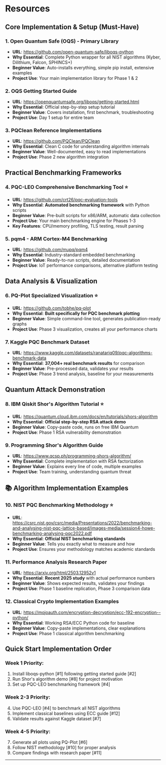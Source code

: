 # Resources

## Core Implementation & Setup (Must-Have)

### 1. Open Quantum Safe (OQS) - Primary Library
- **URL**: https://github.com/open-quantum-safe/liboqs-python
- **Why Essential**: Complete Python wrapper for all NIST algorithms (Kyber, Dilithium, Falcon, SPHINCS+)
- **Beginner Value**: Auto-installs everything, simple pip install, extensive examples
- **Project Use**: Your main implementation library for Phase 1 & 2

### 2. OQS Getting Started Guide
- **URL**: https://openquantumsafe.org/liboqs/getting-started.html
- **Why Essential**: Official step-by-step setup tutorial
- **Beginner Value**: Covers installation, first benchmark, troubleshooting
- **Project Use**: Day 1 setup for entire team

### 3. PQClean Reference Implementations
- **URL**: https://github.com/PQClean/PQClean
- **Why Essential**: Clean C code for understanding algorithm internals
- **Beginner Value**: Well-documented, easy to read implementations
- **Project Use**: Phase 2 new algorithm integration

## Practical Benchmarking Frameworks

### 4. PQC-LEO Comprehensive Benchmarking Tool ⭐
- **URL**: https://github.com/crt26/pqc-evaluation-tools
- **Why Essential**: **Automated benchmarking framework** with Python scripts
- **Beginner Value**: Pre-built scripts for x86/ARM, automatic data collection
- **Project Use**: Your main benchmarking engine for Phases 1-3
- **Key Features**: CPU/memory profiling, TLS testing, result parsing

### 5. pqm4 - ARM Cortex-M4 Benchmarking
- **URL**: https://github.com/mupq/pqm4
- **Why Essential**: Industry-standard embedded benchmarking
- **Beginner Value**: Ready-to-run scripts, detailed documentation
- **Project Use**: IoT performance comparisons, alternative platform testing

## Data Analysis & Visualization

### 6. PQ-Plot Specialized Visualization ⭐
- **URL**: https://github.com/tobhe/pq-plot
- **Why Essential**: **Built specifically for PQC benchmark plotting**
- **Beginner Value**: Simple command-line tool, generates publication-ready graphs
- **Project Use**: Phase 3 visualization, creates all your performance charts

### 7. Kaggle PQC Benchmark Dataset
- **URL**: https://www.kaggle.com/datasets/ranatariq09/pqc-algorithms-benchmark-data
- **Why Essential**: **37,004+ real benchmark results** for comparison
- **Beginner Value**: Pre-processed data, validates your results
- **Project Use**: Phase 3 trend analysis, baseline for your measurements

## Quantum Attack Demonstration

### 8. IBM Qiskit Shor's Algorithm Tutorial ⭐
- **URL**: https://quantum.cloud.ibm.com/docs/en/tutorials/shors-algorithm
- **Why Essential**: **Official step-by-step RSA attack demo**
- **Beginner Value**: Copy-paste code, runs on free IBM Quantum
- **Project Use**: Phase 1 RSA vulnerability demonstration

### 9. Programming Shor's Algorithm Guide
- **URL**: https://www.qcsp.ph/programming-shors-algorithm/
- **Why Essential**: Complete implementation with RSA factorization
- **Beginner Value**: Explains every line of code, multiple examples
- **Project Use**: Team training, understanding quantum threat

## 📚 Algorithm Implementation Examples

### 10. NIST PQC Benchmarking Methodology ⭐
- **URL**: https://csrc.nist.gov/csrc/media/Presentations/2022/benchmarking-and-analysing-nist-pqc-lattice-based/images-media/session4-howe-benchmarking-analysing-pqc2022.pdf
- **Why Essential**: **Official NIST benchmarking standards**
- **Beginner Value**: Tells you exactly what to measure and how
- **Project Use**: Ensures your methodology matches academic standards

### 11. Performance Analysis Research Paper
- **URL**: https://arxiv.org/html/2503.12952v1
- **Why Essential**: **Recent 2025 study** with actual performance numbers
- **Beginner Value**: Shows expected results, validates your findings
- **Project Use**: Phase 1 baseline replication, Phase 3 comparison data

### 12. Classical Crypto Implementation Examples
- **URL**: https://mojoauth.com/encryption-decryption/ecc-192-encryption--python/
- **Why Essential**: Working RSA/ECC Python code for baseline
- **Beginner Value**: Copy-paste implementations, clear explanations
- **Project Use**: Phase 1 classical algorithm benchmarking

## Quick Start Implementation Order

### Week 1 Priority:
1. Install liboqs-python [#1] following getting started guide [#2]
2. Run Shor's algorithm demo [#8] for project motivation
3. Set up PQC-LEO benchmarking framework [#4]

### Week 2-3 Priority:
4. Use PQC-LEO [#4] to benchmark all NIST algorithms
5. Implement classical baselines using ECC guide [#12]
6. Validate results against Kaggle dataset [#7]

### Week 4-5 Priority:
7. Generate all plots using PQ-Plot [#6]
8. Follow NIST methodology [#10] for proper analysis
9. Compare findings with research paper [#11]

---
